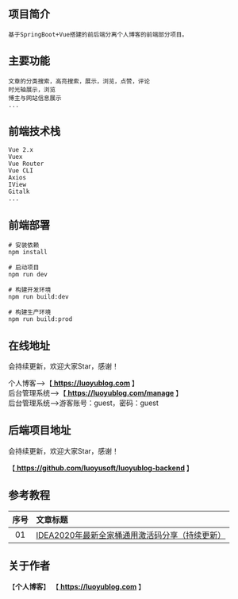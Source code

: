 ## 项目简介
```
基于SpringBoot+Vue搭建的前后端分离个人博客的前端部分项目。
```

## 主要功能
```
文章的分类搜索，高亮搜索，展示，浏览，点赞，评论
时光轴展示，浏览
博主与网站信息展示
...
```

## 前端技术栈
```
Vue 2.x
Vuex
Vue Router
Vue CLI
Axios
IView
Gitalk
...
```

## 前端部署
```
# 安装依赖
npm install

# 启动项目
npm run dev

# 构建开发环境
npm run build:dev

# 构建生产环境
npm run build:prod
```

## 在线地址
会持续更新，欢迎大家Star，感谢！

个人博客-->【<b><a href="https://luoyublog.com"> https://luoyublog.com </a></b>】<br/>
后台管理系统-->【<b><a href="https://luoyublog.com/manage"> https://luoyublog.com/manage </a></b>】<br/>
后台管理系统-->游客账号：guest，密码：guest

## 后端项目地址
会持续更新，欢迎大家Star，感谢！

【<b><a href="https://github.com/luoyusoft/luoyublog-backend"> https://github.com/luoyusoft/luoyublog-backend </a></b>】<br/>

## 参考教程
|序号|文章标题|
|:---:|:---|
|01|[IDEA2020年最新全家桶通用激活码分享（持续更新）](https://luoyublog.com/article/37)|

## 关于作者
【<b>个人博客</b>】    【<b><a href="https://luoyublog.com"> https://luoyublog.com </a></b>】<br/>
